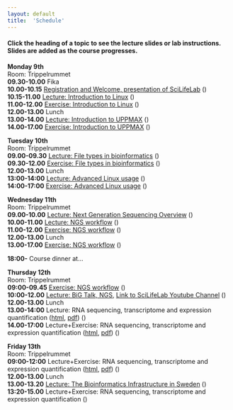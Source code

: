 ```yaml
---
layout: default
title:  'Schedule'
---
```


#### Click the heading of a topic to see the lecture slides or lab instructions. Slides are added as the course progresses.




**Monday 9th**  
Room: Trippelrummet  
**09.30-10.00** Fika  
**10.00-10.15** [Registration and Welcome, presentation of SciLifeLab]() ()  
**10.15-11.00** [Lecture: Introduction to Linux](slides/linux-tutorial.pdf) ()  
**11.00-12.00** [Exercise: Introduction to Linux](labs/linux-intro) ()  
**12.00-13.00** Lunch  
**13.00-14.00** [Lecture: Introduction to UPPMAX](slides/UPPMAX-tutorial.pdf) ()  
**14.00-17.00** [Exercise: Introduction to UPPMAX](labs/uppmax-intro) ()  

**Tuesday 10th**  
Room: Trippelrummet  
**09.00-09.30** [Lecture: File types in bioinformatics](slides/file_types.pdf) ()  
**09.30-12.00** [Exercise: File types in bioinformatics](labs/filetypes) ()  
**12.00-13.00** Lunch  
**13:00-14:00** [Lecture: Advanced Linux usage](slides/advanced_linux.pdf) ()  
**14:00-17:00** [Exercise: Advanced Linux usage](labs/loops_lab) ()  

**Wednesday 11th**  
Room: Trippelrummet  
**09.00-10.00** [Lecture: Next Generation Sequencing Overview](slides/Sequencing_Overview.pdf) ()  
**10.00-11.00** [Lecture: NGS workflow](slides/NGS_workflow.pdf) ()  
**11.00-12.00** [Exercise: NGS workflow](labs/NGS_workflow) ()  
**12.00-13.00** Lunch  
**13.00-17.00** [Exercise: NGS workflow](labs/NGS_workflow) ()  

**18:00-** Course dinner at...  

**Thursday 12th**  
Room: Trippelrummet  
**09:00-09.45** [Exercise: NGS workflow](labs/NGS_workflow) ()  
**10:00-12.00** [Lecture: BiG Talk, NGS](slides/s_andrews_scilifelab_2019.pdf), [Link to SciLifeLab Youtube Channel](https://www.youtube.com/channel/UCfWQHAK8UW0mPghV8R-Jqzg) ()  
**12.00-13.00** Lunch  
**13.00-14:00** Lecture: RNA sequencing, transcriptome and expression quantification  ([html](/slides/rnaseq/presentation.html), [pdf](/slides/rnaseq/presentation.pdf)) ()  
**14.00-17:00** Lecture+Exercise: RNA sequencing, transcriptome and expression quantification ([html](/labs/rnaseq/lab.html), [pdf](/labs/rnaseq/lab.pdf)) ()  
 
**Friday 13th**  
Room: Trippelrummet  
**09:00-12:00** Lecture+Exercise: RNA sequencing, transcriptome and expression quantification ([html](/labs/rnaseq/lab.html), [pdf](/labs/rnaseq/lab.pdf)) ()  
**12.00-13.00** Lunch  
**13.00-13.20** [Lecture: The Bioinformatics Infrastructure in Sweden]() ()    
**13:20-15.00** Lecture+Exercise: RNA sequencing, transcriptome and expression quantification () 


